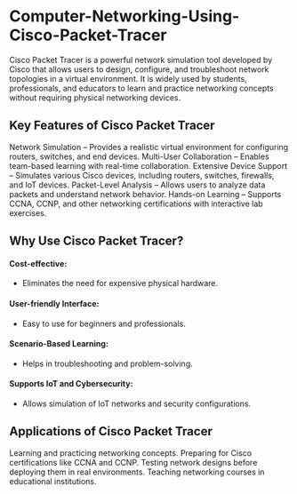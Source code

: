 # Computer-Networking-Using-Cisco-Packet-Tracer

Cisco Packet Tracer is a powerful network simulation tool developed by Cisco that allows users to design, configure, and troubleshoot network topologies in a virtual environment. It is widely used by students, professionals, and educators to learn and practice networking concepts without requiring physical networking devices.

## Key Features of Cisco Packet Tracer

Network Simulation – Provides a realistic virtual environment for configuring routers, switches, and end devices.
Multi-User Collaboration – Enables team-based learning with real-time collaboration.
Extensive Device Support – Simulates various Cisco devices, including routers, switches, firewalls, and IoT devices.
Packet-Level Analysis – Allows users to analyze data packets and understand network behavior.
Hands-on Learning – Supports CCNA, CCNP, and other networking certifications with interactive lab exercises.

## Why Use Cisco Packet Tracer?

#### Cost-effective: 

* Eliminates the need for expensive physical hardware.
  
#### User-friendly Interface: 
* Easy to use for beginners and professionals.
#### Scenario-Based Learning: 
* Helps in troubleshooting and problem-solving.
#### Supports IoT and Cybersecurity: 
* Allows simulation of IoT networks and security configurations.

## Applications of Cisco Packet Tracer

Learning and practicing networking concepts.
Preparing for Cisco certifications like CCNA and CCNP.
Testing network designs before deploying them in real environments.
Teaching networking courses in educational institutions.
